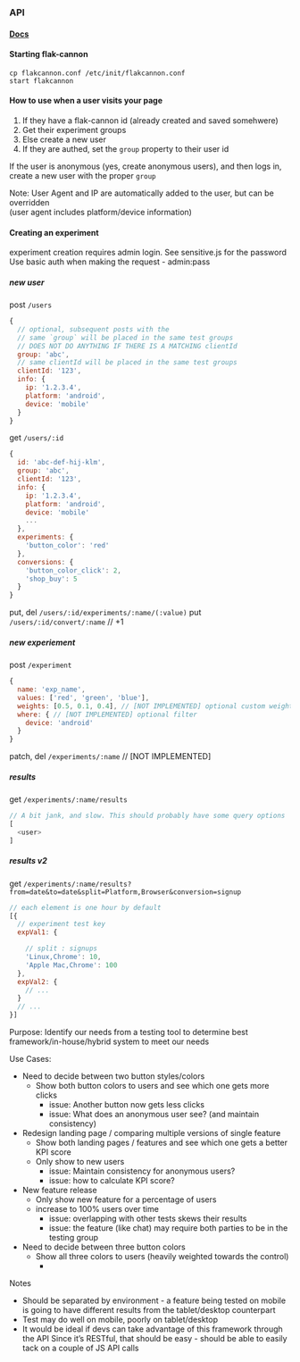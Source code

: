### API
#### [Docs](doc.md)

#### Starting flak-cannon
```
cp flakcannon.conf /etc/init/flakcannon.conf
start flakcannon
```

#### How to use when a user visits your page
1. If they have a flak-cannon id (already created and saved somehwere)
  1. Get their experiment groups
2. Else create a new user
  1. If they are authed, set the `group` property to their user id

If the user is anonymous (yes, create anonymous users), and then logs in, create a new user with the proper `group`

Note: User Agent and IP are automatically added to the user, but can be overridden  
(user agent includes platform/device information)

#### Creating an experiment
experiment creation requires admin login. See sensitive.js for the password  
Use basic auth when making the request - admin:pass

##### new user
post `/users`
```js
{
  // optional, subsequent posts with the
  // same `group` will be placed in the same test groups
  // DOES NOT DO ANYTHING IF THERE IS A MATCHING clientId
  group: 'abc',
  // same clientId will be placed in the same test groups
  clientId: '123',
  info: {
    ip: '1.2.3.4',
    platform: 'android',
    device: 'mobile'
  }
}
```

get `/users/:id`
```js
{
  id: 'abc-def-hij-klm',
  group: 'abc',
  clientId: '123',
  info: {
    ip: '1.2.3.4',
    platform: 'android',
    device: 'mobile'
    ...
  },
  experiments: {
    'button_color': 'red'
  },
  conversions: {
    'button_color_click': 2,
    'shop_buy': 5
  }
}
```

put, del `/users/:id/experiments/:name/(:value)`
put `/users/:id/convert/:name` // +1

##### new experiement
post `/experiment`
```js
{
  name: 'exp_name',
  values: ['red', 'green', 'blue'],
  weights: [0.5, 0.1, 0.4], // [NOT IMPLEMENTED] optional custom weights
  where: { // [NOT IMPLEMENTED] optional filter
    device: 'android'
  }
}
```
patch, del `/experiments/:name` // [NOT IMPLEMENTED]


##### results

get `/experiments/:name/results`
```js
// A bit jank, and slow. This should probably have some query options
[
  <user>
]
```

##### results v2

get `/experiments/:name/results?from=date&to=date&split=Platform,Browser&conversion=signup`


```js
// each element is one hour by default
[{
  // experiment test key
  expVal1: {

    // split : signups
    'Linux,Chrome': 10,
    'Apple Mac,Chrome': 100
  },
  expVal2: {
    // ...
  }
  // ...
}]
```



Purpose:
Identify our needs from a testing tool to determine best framework/in-house/hybrid system to meet our needs

Use Cases:
- Need to decide between two button styles/colors
  - Show both button colors to users and see which one gets more clicks
    - issue: Another button now gets less clicks
    - issue: What does an anonymous user see? (and maintain consistency)
- Redesign landing page / comparing multiple versions of single feature
  - Show both landing pages / features and see which one gets a better KPI score
  - Only show to new users
    - issue: Maintain consistency for anonymous users?
    - issue: how to calculate KPI score?
- New feature release
  - Only show new feature for a percentage of users
  - increase to 100% users over time
    - issue: overlapping with other tests skews their results
    - issue: the feature (like chat) may require both parties to be in the testing group
- Need to decide between three button colors
  - Show all three colors to users (heavily weighted towards the control)
    - <see two button colors>

Notes
- Should be separated by environment - a feature being tested on mobile is going to have different results from the tablet/desktop counterpart
- Test may do well on mobile, poorly on tablet/desktop
- It would be ideal if devs can take advantage of this framework through the API
Since it’s RESTful, that should be easy - should be able to easily tack on a couple of JS API calls
